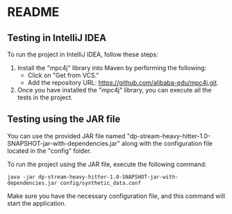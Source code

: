 # README

## Testing in IntelliJ IDEA

To run the project in IntelliJ IDEA, follow these steps:

1. Install the "mpc4j" library into Maven by performing the following:
   - Click on "Get from VCS."
   - Add the repository URL: https://github.com/alibaba-edu/mpc4j.git.
2. Once you have installed the "mpc4j" library, you can execute all the tests in the project.

## Testing using the JAR file

You can use the provided JAR file named "dp-stream-heavy-hitter-1.0-SNAPSHOT-jar-with-dependencies.jar" along with the configuration file located in the "config" folder.

To run the project using the JAR file, execute the following command:

```
java -jar dp-stream-heavy-hitter-1.0-SNAPSHOT-jar-with-dependencies.jar config/synthetic_data.conf
```

Make sure you have the necessary configuration file, and this command will start the application.